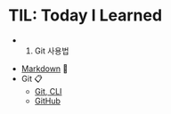 # TIL: Today I Learned
- 1. Git 사용법
 * [Markdown](https://github.com/Jeeyoun-S/TIL/blob/master/Markdown.md) :memo:
 * Git :clipboard:
   * [Git, CLI](https://github.com/Jeeyoun-S/TIL/blob/master/Git/CLI.md)
   * [GitHub](https://github.com/Jeeyoun-S/TIL/blob/master/Git/GitHub.md)
